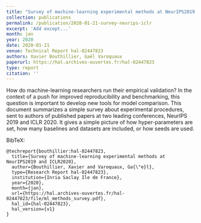 ```yaml
---
title: "Survey of machine-learning experimental methods at NeurIPS2019 and ICLR2020"
collection: publications
permalink: /publication/2020-01-21-survey-neurips-iclr
excerpt: 'Add except...'
month: jan
year: 2020
date: 2020-01-21
venue: Technical Report hal-02447823
authors: Xavier Bouthillier, Gaël Varoquaux
paperurl: https://hal.archives-ouvertes.fr/hal-02447823
type: report
citation: ''
---
```


How do machine-learning researchers run their empirical validation? In the context of a push for
improved reproducibility and benchmarking, this question is important to develop new tools for model
comparison. This document summarizes a simple survey about experimental procedures, sent to authors
of published papers at two leading conferences, NeurIPS 2019 and ICLR 2020. It gives a simple
picture of how hyper-parameters are set, how many baselines and datasets are included, or how seeds
are used.

BibTeX:

    @techreport{bouthillier:hal-02447823,
      title={Survey of machine-learning experimental methods at NeurIPS2019 and ICLR2020},
      author={Bouthillier, Xavier and Varoquaux, Ga{\"e}l},
      type={Research Report hal-02447823},
      institution={Inria Saclay Ile de France},
      year={2020},
      month={jan},
      url={https://hal.archives-ouvertes.fr/hal-02447823/file/ml_methods_survey.pdf},
      hal_id={hal-02447823},
      hal_version={v1}
    }

